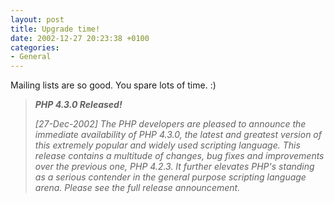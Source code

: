 ```yaml
---
layout: post
title: Upgrade time!
date: 2002-12-27 20:23:38 +0100
categories:
- General
---
```

Mailing lists are so good. You spare lots of time. :)

<blockquote><i><b>PHP 4.3.0 Released!</b>

[27-Dec-2002] The PHP developers are pleased to announce the immediate availability of PHP 4.3.0, the latest and greatest version of this extremely popular and widely used scripting language. This release contains a multitude of changes, bug fixes and improvements over the previous one, PHP 4.2.3. It further elevates PHP's standing as a serious contender in the general purpose scripting language arena. Please see the full release announcement.</i></p></blockquote>
